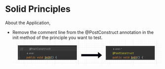 # Solid Principles
About the Application, 
- Remove the comment line from the @PostConstruct annotation in the init method of the principle you want to test.
  ![](images/PostConstruct.png)